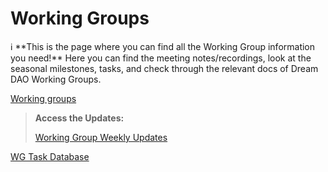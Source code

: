 # Working Groups

<aside>
ℹ️ **This is the page where you can find all the Working Group information you need!**
Here you can find the meeting notes/recordings, look at the seasonal milestones, tasks, and check through the relevant docs of Dream DAO Working Groups.

</aside>

[Working groups](Working%20Groups%201a2aa07165c8493fac51cdd42f4d1ba5/Working%20groups%200adef09e5b64402c82bcf911b23a47a9.csv)

> **Access the Updates:**
> 
> 
> [Working Group Weekly Updates](Working%20Groups%201a2aa07165c8493fac51cdd42f4d1ba5/Working%20Group%20Weekly%20Updates%20395523a09e814bffa69b611a6c5c9d18.md)
> 

[WG Task Database](Working%20Groups%201a2aa07165c8493fac51cdd42f4d1ba5/WG%20Task%20Database%20f0b831139428483bb46b7e103ecb9dcf.csv)